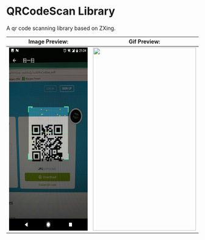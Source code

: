 # QRCodeScan Library
A qr code scanning library based on ZXing.

<!--Image Preview:</br>
![static_preview](screenshot/preview.png)

</br>

Gif Preview:</br>
<img src="screenshot/preview_gif.gif" width="270" height="480" />
 ![gif_preview](screenshot/preview_gif.gif) -->


| Image Preview:                                                    | Gif Preview:                                                      |
| ----------------------------------------------------------------- |:-----------------------------------------------------------------:|
| <img src="screenshot/preview.png" width="270" height="480" />     | <img src="screenshot/preview_gif.gif" width="270" height="480" /> |
